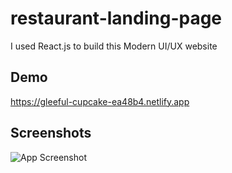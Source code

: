 # restaurant-landing-page


I used React.js to build this Modern UI/UX website


## Demo


https://gleeful-cupcake-ea48b4.netlify.app
## Screenshots

![App Screenshot](https://cdn.sanity.io/images/rw57vl19/production/68ab3beb6d53eb8e7665c1e92464695dde6d060c-640x335.png)
